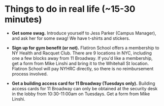 # Things to do in real life (~15-30 minutes)

- **Get some swag.** Introduce yourself to Jess Parker (Campus Manager), and ask her for some swag! We have t-shirts and stickers.

- **Sign up for gym benefit (or not).** Flatiron School offers a membership to NY Health and Racquet Club. There are 9 locations in NYC, including one a few blocks away from 11 Broadway. If you'd like a membership, get a form from Mike Linshi and bring it to the Whitehall St location. Flatiron School will pay NYHRC directly, so there is no reimbursement process involved.

- **Get a building access card for 11 Broadway (Tuesdays only).** Building access cards for 11 Broadway can only be obtained at the security desk in the lobby from 10:30-11:00am on Tuesdays. Get a form from Mike Linshi.
